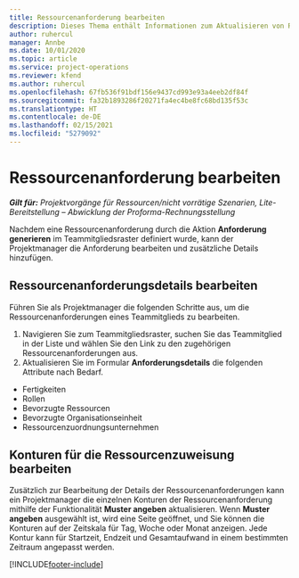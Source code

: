```yaml
---
title: Ressourcenanforderung bearbeiten
description: Dieses Thema enthält Informationen zum Aktualisieren von Ressourcenanforderungsinformationen.
author: ruhercul
manager: Annbe
ms.date: 10/01/2020
ms.topic: article
ms.service: project-operations
ms.reviewer: kfend
ms.author: ruhercul
ms.openlocfilehash: 67fb536f91bdf156e9437cd993e93a4eeb2df84f
ms.sourcegitcommit: fa32b1893286f20271fa4ec4be8fc68bd135f53c
ms.translationtype: HT
ms.contentlocale: de-DE
ms.lasthandoff: 02/15/2021
ms.locfileid: "5279092"
---
```

# <a name="edit-a-resource-requirement"></a>Ressourcenanforderung bearbeiten

_**Gilt für:** Projektvorgänge für Ressourcen/nicht vorrätige Szenarien, Lite-Bereitstellung – Abwicklung der Proforma-Rechnungsstellung_

Nachdem eine Ressourcenanforderung durch die Aktion **Anforderung generieren** im Teammitgliedsraster definiert wurde, kann der Projektmanager die Anforderung bearbeiten und zusätzliche Details hinzufügen.

## <a name="edit-resource-requirement-details"></a>Ressourcenanforderungsdetails bearbeiten

Führen Sie als Projektmanager die folgenden Schritte aus, um die Ressourcenanforderungen eines Teammitglieds zu bearbeiten.

1. Navigieren Sie zum Teammitgliedsraster, suchen Sie das Teammitglied in der Liste und wählen Sie den Link zu den zugehörigen Ressourcenanforderungen aus.
2. Aktualisieren Sie im Formular **Anforderungsdetails** die folgenden Attribute nach Bedarf.

- Fertigkeiten
- Rollen
- Bevorzugte Ressourcen
- Bevorzugte Organisationseinheit
- Ressourcenzuordnungsunternehmen

## <a name="edit-resource-assignment-contours"></a>Konturen für die Ressourcenzuweisung bearbeiten

Zusätzlich zur Bearbeitung der Details der Ressourcenanforderungen kann ein Projektmanager die einzelnen Konturen der Ressourcenanforderung mithilfe der Funktionalität **Muster angeben** aktualisieren. Wenn **Muster angeben** ausgewählt ist, wird eine Seite geöffnet, und Sie können die Konturen auf der Zeitskala für Tag, Woche oder Monat anzeigen. Jede Kontur kann für Startzeit, Endzeit und Gesamtaufwand in einem bestimmten Zeitraum angepasst werden.

[!INCLUDE[footer-include](../includes/footer-banner.md)]